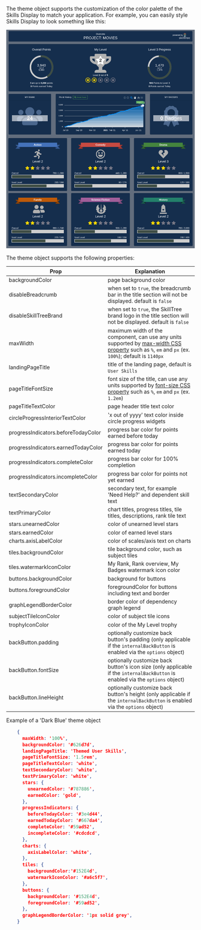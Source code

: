 The theme object supports the customization of the color palette of the Skills Display to match your application. 
For example, you can easily style Skills Display to look something like this: 

![User Skills Image](/img/screenshots/progress-and-ranking/client-display-themed-proj.png)

The theme object supports the following properties:

| Prop          | Explanation  |
| ------------- | -----------  |
| backgroundColor | page background color |
| disableBreadcrumb <since project="skills-service" version="1.5.0" :is-block="true"/> | when set to ``true``, the breadcrumb bar in the title section will not be displayed.  default is ``false`` |
| disableSkillTreeBrand <since project="skills-service" version="1.5.0" :is-block="true"/> | when set to ``true``, the SkillTree brand logo in the title section will not be displayed.  default is ``false`` |
| maxWidth <since project="skills-service" version="1.4.0" :is-block="true"/> | maximum width of the component, can use any units supported by [max-width CSS property](https://developer.mozilla.org/en-US/docs/Web/CSS/max-width) such as ``%``, ``em`` and ``px`` (ex. ``100%``); default is ``1140px``  |
| landingPageTitle <since project="skills-service" version="1.4.0" :is-block="true"/> | title of the landing page, default is ``User Skills`` |
| pageTitleFontSize <since project="skills-service" version="1.4.0" :is-block="true"/> | font size of the title, can use any units supported by [font-size CSS property](https://developer.mozilla.org/en-US/docs/Web/CSS/font-size) such as ``%``, ``em`` and ``px`` (ex. ``1.2em``) |
| pageTitleTextColor | page header title text color | 
| circleProgressInteriorTextColor | 'x out of yyyy' text color inside circle progress widgets |
| progressIndicators.beforeTodayColor | progress bar color for points earned before today | 
| progressIndicators.earnedTodayColor | progress bar color for points earned today | 
| progressIndicators.completeColor | progress bar color for 100% completion | 
| progressIndicators.incompleteColor | progress bar color for points not yet earned  | 
| textSecondaryColor | secondary text, for example 'Need Help?' and dependent skill text | 
| textPrimaryColor | chart titles, progress titles, tile titles, descriptions, rank tile text | 
| stars.unearnedColor | color of unearned level stars | 
| stars.earnedColor | color of earned level stars | 
| charts.axisLabelColor | color of scales/axis text on charts | 
| tiles.backgroundColor | tile background color, such as subject tiles | 
| tiles.watermarkIconColor | My Rank, Rank overview, My Badges watermark icon color | 
| buttons.backgroundColor <since project="skills-service" version="1.4.0" :is-block="true"/> | background for buttons | 
| buttons.foregroundColor <since project="skills-service" version="1.4.0" :is-block="true"/> | foregroundColor for buttons including text and border |
| graphLegendBorderColor | border color of dependency graph legend | 
| subjectTileIconColor | color of subject tile icons |
| trophyIconColor | color of the My Level trophy |
| backButton.padding <since project="skills-service" version="1.4.0" :is-block="true"/> | optionally customize back button's padding (only applicable if the ``internalBackButton`` is enabled via the ``options`` object) |
| backButton.fontSize <since project="skills-service" version="1.4.0" :is-block="true"/> | optionally customize back button's icon size (only applicable if the ``internalBackButton`` is enabled via the ``options`` object) |
| backButton.lineHeight <since project="skills-service" version="1.4.0" :is-block="true"/> | optionally customize back button's height (only applicable if the ``internalBackButton`` is enabled via the ``options`` object) | 


Example of a 'Dark Blue' theme object

``` json
    {
      maxWidth: '100%',
      backgroundColor: '#626d7d',
      landingPageTitle: 'Themed User Skills',
      pageTitleFontSize: '1.5rem',
      pageTitleTextColor: 'white',
      textSecondaryColor: 'white',
      textPrimaryColor: 'white',
      stars: {
        unearnedColor: '#787886',
        earnedColor: 'gold',
      },
      progressIndicators: {
        beforeTodayColor: '#3e4d44',
        earnedTodayColor: '#667da4',
        completeColor: '#59ad52',
        incompleteColor: '#cdcdcd',
      },
      charts: {
        axisLabelColor: 'white',
      },
      tiles: {
        backgroundColor:'#152E4d',
        watermarkIconColor: '#a6c5f7',
      },
      buttons: {
        backgroundColor: '#152E4d',
        foregroundColor: '#59ad52',
      },
      graphLegendBorderColor: '1px solid grey',
    }
``` 
